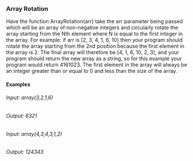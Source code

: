 ### Array Rotation
Have the function ArrayRotation(arr) take the arr parameter being passed which will be an array of non-negative integers and circularly rotate the array starting from the Nth element where N is equal to the first integer in the array. For example: if arr is [2, 3, 4, 1, 6, 10] then your program should rotate the array starting from the 2nd position because the first element in the array is 2. The final array will therefore be [4, 1, 6, 10, 2, 3], and your program should return the new array as a string, so for this example your program would return 4161023. The first element in the array will always be an integer greater than or equal to 0 and less than the size of the array.

#### Examples
###### Input: array(3,2,1,6)
###### Output: 6321
###### Input: array(4,3,4,3,1,2)
###### Output: 124343
